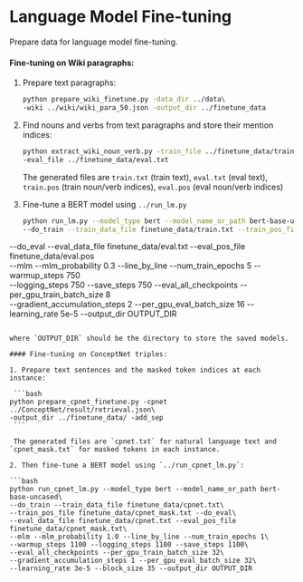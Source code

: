 # Language Model Fine-tuning
Prepare data for language model fine-tuning.

#### Fine-tuning on Wiki paragraphs:

1. Prepare text paragraphs:

   ```bash
   python prepare_wiki_finetune.py -data_dir ../data\
   -wiki ../wiki/wiki_para_50.json -output_dir ../finetune_data
   ```

2. Find nouns and verbs from text paragraphs and store their mention indices:

   ```bash
   python extract_wiki_noun_verb.py -train_file ../finetune_data/train.txt\
   -eval_file ../finetune_data/eval.txt
   ```

   The generated files are `train.txt` (train text), `eval.txt` (eval text), `train.pos` (train noun/verb indices), `eval.pos` (eval noun/verb indices)

3. Fine-tune a BERT model using `../run_lm.py`

   ```bash
   python run_lm.py --model_type bert --model_name_or_path bert-base-uncased\
   --do_train --train_data_file finetune_data/train.txt --train_pos_file finetune_data/train.pos\
--do_eval --eval_data_file finetune_data/eval.txt --eval_pos_file finetune_data/eval.pos\
   --mlm --mlm_probability 0.3 --line_by_line --num_train_epochs 5 --warmup_steps 750\
   --logging_steps 750 --save_steps 750 --eval_all_checkpoints --per_gpu_train_batch_size 8\
   --gradient_accumulation_steps 2 --per_gpu_eval_batch_size 16 --learning_rate 5e-5  --output_dir OUTPUT_DIR
   ```
   
   where `OUTPUT_DIR` should be the directory to store the saved models.

#### Fine-tuning on ConceptNet triples:

1. Prepare text sentences and the masked token indices at each instance:	

	```bash
python prepare_cpnet_finetune.py -cpnet ../ConceptNet/result/retrieval.json\
-output_dir ../finetune_data/ -add_sep
	```
	
	The generated files are `cpnet.txt` for natural language text and `cpnet_mask.txt` for masked tokens in each instance. 

2. Then fine-tune a BERT model using `../run_cpnet_lm.py`:

   ```bash
   python run_cpnet_lm.py --model_type bert --model_name_or_path bert-base-uncased\
   --do_train --train_data_file finetune_data/cpnet.txt\
   --train_pos_file finetune_data/cpnet_mask.txt --do_eval\
   --eval_data_file finetune_data/cpnet.txt --eval_pos_file finetune_data/cpnet_mask.txt\
   --mlm --mlm_probability 1.0 --line_by_line --num_train_epochs 1\
   --warmup_steps 1100 --logging_steps 1100 --save_steps 1100\
   --eval_all_checkpoints --per_gpu_train_batch_size 32\
   --gradient_accumulation_steps 1 --per_gpu_eval_batch_size 32\
   --learning_rate 3e-5 --block_size 35 --output_dir OUTPUT_DIR
   ```

   